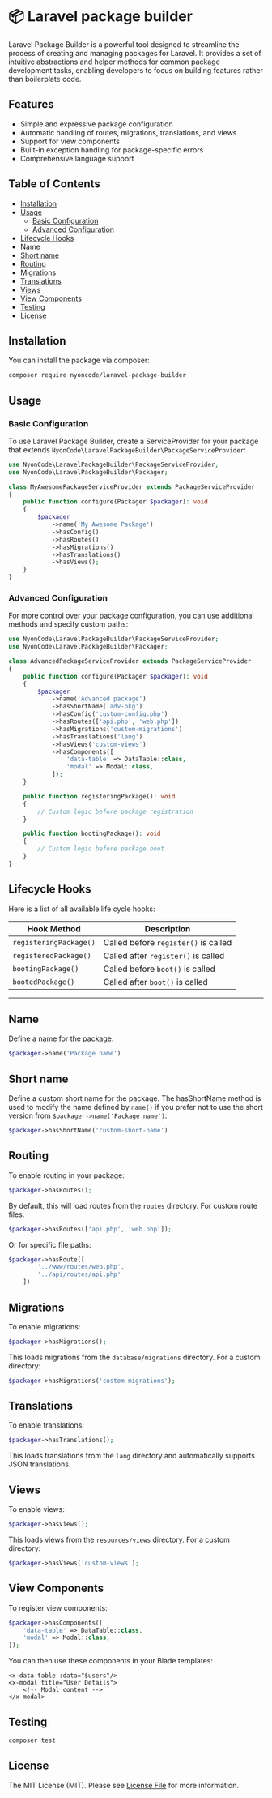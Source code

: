 # 📦 Laravel package builder

Laravel Package Builder is a powerful tool designed to streamline the process of creating and managing packages for
Laravel. It provides a set of intuitive abstractions and helper methods for common package development tasks, enabling
developers to focus on building features rather than boilerplate code.

## Features

- Simple and expressive package configuration
- Automatic handling of routes, migrations, translations, and views
- Support for view components
- Built-in exception handling for package-specific errors
- Comprehensive language support

## Table of Contents

- [Installation](#installation)
- [Usage](#usage)
    - [Basic Configuration](#basic-configuration)
    - [Advanced Configuration](#advanced-configuration)
- [Lifecycle Hooks](#lifecycle-hooks)
- [Name](#name)
- [Short name](#short-name)
- [Routing](#routing)
- [Migrations](#migrations)
- [Translations](#translations)
- [Views](#views)
- [View Components](#view-components)
- [Testing](#testing)
- [License](#license)

## Installation

You can install the package via composer:

```bash
composer require nyoncode/laravel-package-builder
```

## Usage

### Basic Configuration

To use Laravel Package Builder, create a ServiceProvider for your package that extends
`NyonCode\LaravelPackageBuilder\PackageServiceProvider`:

```php
use NyonCode\LaravelPackageBuilder\PackageServiceProvider;
use NyonCode\LaravelPackageBuilder\Packager;

class MyAwesomePackageServiceProvider extends PackageServiceProvider
{
    public function configure(Packager $packager): void
    {
        $packager
            ->name('My Awesome Package')
            ->hasConfig()
            ->hasRoutes()
            ->hasMigrations()
            ->hasTranslations()
            ->hasViews();
    }
}
```

### Advanced Configuration

For more control over your package configuration, you can use additional methods and specify custom paths:

```php
use NyonCode\LaravelPackageBuilder\PackageServiceProvider;
use NyonCode\LaravelPackageBuilder\Packager;

class AdvancedPackageServiceProvider extends PackageServiceProvider
{
    public function configure(Packager $packager): void
    {
        $packager
            ->name('Advanced package')
            ->hasShortName('adv-pkg')
            ->hasConfig('custom-config.php')
            ->hasRoutes(['api.php', 'web.php'])
            ->hasMigrations('custom-migrations')
            ->hasTranslations('lang')
            ->hasViews('custom-views')
            ->hasComponents([
                'data-table' => DataTable::class,
                'modal' => Modal::class,
            ]);
    }

    public function registeringPackage(): void
    {
        // Custom logic before package registration
    }

    public function bootingPackage(): void
    {
        // Custom logic before package boot
    }
}
```

## Lifecycle Hooks

Here is a list of all available life cycle hooks:

| **Hook Method**        | **Description**                      |
|------------------------|--------------------------------------|
| `registeringPackage()` | Called before `register()` is called |
| `registeredPackage()`  | Called after `register()` is called  |
| `bootingPackage()`     | Called before `boot()` is called     |
| `bootedPackage()`      | Called after `boot()` is called      |

___

## Name

Define a name for the package:

```php
$packager->name('Package name')
```

## Short name

Define a custom short name for the package.
The hasShortName method is used to modify the name defined by `name()` if you prefer not to use the short version from
`$packager->name('Package name')`:

```php
$packager->hasShortName('custom-short-name')
```

## Routing

To enable routing in your package:

```php
$packager->hasRoutes();
```

By default, this will load routes from the `routes` directory. For custom route files:

```php
$packager->hasRoutes(['api.php', 'web.php']);
```

Or for specific file paths:

```php
$packager->hasRoute([
        '../www/routes/web.php',
        '../api/routes/api.php'
    ])
```

## Migrations

To enable migrations:

```php
$packager->hasMigrations();
```

This loads migrations from the `database/migrations` directory. For a custom directory:

```php
$packager->hasMigrations('custom-migrations');
```

## Translations

To enable translations:

```php
$packager->hasTranslations();
```

This loads translations from the `lang` directory and automatically supports JSON translations.

## Views

To enable views:

```php
$packager->hasViews();
```

This loads views from the `resources/views` directory. For a custom directory:

```php
$packager->hasViews('custom-views');
```

## View Components

To register view components:

```php
$packager->hasComponents([
    'data-table' => DataTable::class,
    'modal' => Modal::class,
]);
```

You can then use these components in your Blade templates:

```blade
<x-data-table :data="$users"/>
<x-modal title="User Details">
    <!-- Modal content -->
</x-modal>
```

## Testing

```bash
composer test
```

## License

The MIT License (MIT). Please see [License File](LICENSE) for more information.